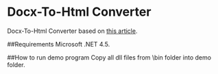 # Docx-To-Html Converter

Docx-To-Html Converter based on [this article](https://www.codeproject.com/Articles/1162184/Csharp-Docx-to-HTML-to-Docx).  

##Requirements
Microsoft .NET 4.5.  

##How to run demo program
Copy all dll files from \bin folder into demo folder.
